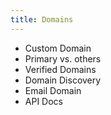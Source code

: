 ```yaml
---
title: Domains
---
```


- Custom Domain
- Primary vs. others
- Verified Domains
- Domain Discovery
- Email Domain
- API Docs